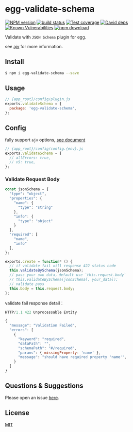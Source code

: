 # egg-validate-schema

[![NPM version][npm-image]][npm-url]
[![build status][travis-image]][travis-url]
[![Test coverage][codecov-image]][codecov-url]
[![David deps][david-image]][david-url]
[![Known Vulnerabilities][snyk-image]][snyk-url]
[![npm download][download-image]][download-url]

[npm-image]: https://img.shields.io/npm/v/egg-validate-schema.svg?style=flat-square
[npm-url]: https://npmjs.org/package/egg-validate-schema
[travis-image]: https://img.shields.io/travis/eggjs/egg-validate-schema.svg?style=flat-square
[travis-url]: https://travis-ci.org/eggjs/egg-validate-schema
[codecov-image]: https://img.shields.io/codecov/c/github/eggjs/egg-validate-schema.svg?style=flat-square
[codecov-url]: https://codecov.io/github/eggjs/egg-validate-schema?branch=master
[david-image]: https://img.shields.io/david/eggjs/egg-validate-schema.svg?style=flat-square
[david-url]: https://david-dm.org/eggjs/egg-validate-schema
[snyk-image]: https://snyk.io/test/npm/egg-validate-schema/badge.svg?style=flat-square
[snyk-url]: https://snyk.io/test/npm/egg-validate-schema
[download-image]: https://img.shields.io/npm/dm/egg-validate-schema.svg?style=flat-square
[download-url]: https://npmjs.org/package/egg-validate-schema

Validate with `JSON Schema` plugin for egg.

see [ajv](http://epoberezkin.github.io/ajv/) for more information.

## Install

```bash
$ npm i egg-validate-schema --save
```

## Usage

```js
// {app_root}/config/plugin.js
exports.validateSchema = {
  package: 'egg-validate-schema',
};
```

## Config

fully support `ajv` options, [see document](http://epoberezkin.github.io/ajv/#options)

```js
// {app_root}/config/config.{env}.js
exports.validateSchema = {
  // allErrors: true,
  // v5: true,
};
```

### Validate Request Body

```js
const jsonSchema = {
  "type": "object",
  "properties": {
    "name": {
      "type": "string"
    },
    "info": {
      "type": "object"
    }
  },
  "required": [
    "name",
    "info"
  ],
};

exports.create = function* () {
  // if validate fail will response 422 status code
  this.validateBySchema(jsonSchema);
  // pass your own data，default use `this.request.body`
  // this.validateBySchema(jsonSchema[, your_data]);
  // validate pass
  this.body = this.request.body;
};
```

validate fail response detail：

```js
HTTP/1.1 422 Unprocessable Entity

{
  "message": "Validation Failed",
  "errors": [
    {
      "keyword": "required",
      "dataPath": "",
      "schemaPath": "#/required",
      "params": { missingProperty: 'name' },
      "message": "should have required property 'name'",
    }
  ]
}
```


## Questions & Suggestions

Please open an issue [here](https://github.com/eggjs/egg/issues).

## License

[MIT](LICENSE)
